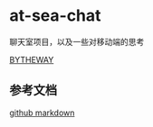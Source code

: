 # at-sea-chat

聊天室项目，以及一些对移动端的思考

[BYTHEWAY](./BYTHEWAY.md)


## 参考文档

[github markdown](https://docs.github.com/zh/get-started/writing-on-github/getting-started-with-writing-and-formatting-on-github/basic-writing-and-formatting-syntax#%E8%84%9A%E6%B3%A8)
